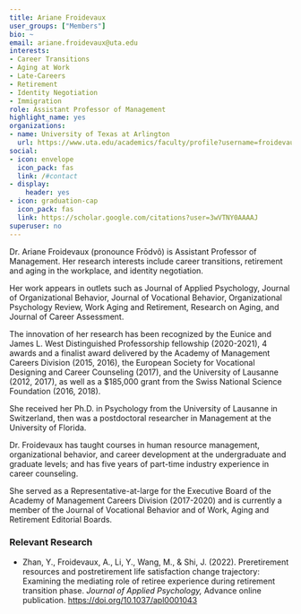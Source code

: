 ```yaml
---
title: Ariane Froidevaux
user_groups: ["Members"]
bio: ~
email: ariane.froidevaux@uta.edu
interests:
- Career Transitions
- Aging at Work
- Late-Careers
- Retirement
- Identity Negotiation
- Immigration
role: Assistant Professor of Management
highlight_name: yes
organizations:
- name: University of Texas at Arlington
  url: https://www.uta.edu/academics/faculty/profile?username=froidevauxa
social:
- icon: envelope
  icon_pack: fas
  link: /#contact
- display:
    header: yes
- icon: graduation-cap
  icon_pack: fas
  link: https://scholar.google.com/citations?user=3wVTNY0AAAAJ
superuser: no
---
```


Dr. Ariane Froidevaux (pronounce Frōdvô) is Assistant Professor of Management. Her research interests include career transitions, retirement and aging in the workplace, and identity negotiation.

Her work appears in outlets such as Journal of Applied Psychology, Journal of Organizational Behavior, Journal of Vocational Behavior, Organizational Psychology Review, Work Aging and Retirement, Research on Aging, and Journal of Career Assessment.

The innovation of her research has been recognized by the Eunice and James L. West Distinguished Professorship fellowship (2020-2021), 4 awards and a finalist award delivered by the Academy of Management Careers Division (2015, 2016), the European Society for Vocational Designing and Career Counseling (2017), and the University of Lausanne (2012, 2017), as well as a $185,000 grant from the Swiss National Science Foundation (2016, 2018).

She received her Ph.D. in Psychology from the University of Lausanne in Switzerland, then was a postdoctoral researcher in Management at the University of Florida.

Dr. Froidevaux has taught courses in human resource management, organizational behavior, and career development at the undergraduate and graduate levels; and has five years of part-time industry experience in career counseling.

She served as a Representative-at-large for the Executive Board of the Academy of Management Careers Division (2017-2020) and is currently a member of the Journal of Vocational Behavior and of Work, Aging and Retirement Editorial Boards.

### Relevant Research
+ Zhan, Y., Froidevaux, A., Li, Y., Wang, M., & Shi, J. (2022). Preretirement resources and postretirement life satisfaction change trajectory: Examining the mediating role of retiree experience during retirement transition phase. _Journal of Applied Psychology,_ Advance online publication. https://doi.org/10.1037/apl0001043   